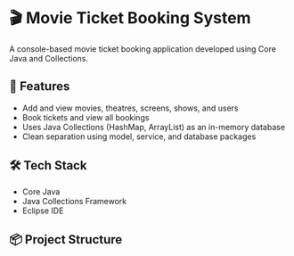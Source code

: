 # 🎬 Movie Ticket Booking System

A console-based movie ticket booking application developed using Core Java and Collections.

## 🚀 Features

- Add and view movies, theatres, screens, shows, and users
- Book tickets and view all bookings
- Uses Java Collections (HashMap, ArrayList) as an in-memory database
- Clean separation using model, service, and database packages

## 🛠️ Tech Stack

- Core Java
- Java Collections Framework
- Eclipse IDE

## 📦 Project Structure


